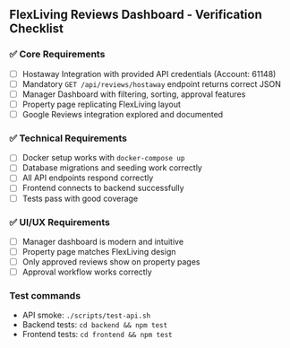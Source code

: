 ## FlexLiving Reviews Dashboard - Verification Checklist

### ✅ Core Requirements
- [ ] Hostaway Integration with provided API credentials (Account: 61148)
- [ ] Mandatory `GET /api/reviews/hostaway` endpoint returns correct JSON
- [ ] Manager Dashboard with filtering, sorting, approval features
- [ ] Property page replicating FlexLiving layout
- [ ] Google Reviews integration explored and documented

### ✅ Technical Requirements
- [ ] Docker setup works with `docker-compose up`
- [ ] Database migrations and seeding work correctly
- [ ] All API endpoints respond correctly
- [ ] Frontend connects to backend successfully
- [ ] Tests pass with good coverage

### ✅ UI/UX Requirements
- [ ] Manager dashboard is modern and intuitive
- [ ] Property page matches FlexLiving design
- [ ] Only approved reviews show on property pages
- [ ] Approval workflow works correctly

### Test commands
- API smoke: `./scripts/test-api.sh`
- Backend tests: `cd backend && npm test`
- Frontend tests: `cd frontend && npm test`


